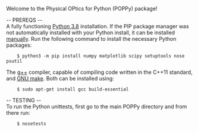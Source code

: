 Welcome to the Physical OPtics for Python (POPPy) package!

-- PREREQS --\
A fully functioning [Python 3.8](https://docs.python-guide.org/starting/install3/linux/) installation.
If the PIP package manager was not automatically installed with your Python install, it can be installed [manually](https://pip.pypa.io/en/stable/installation/).
Run the following command to install the necessary Python packages:
```
    $ python3 -m pip install numpy matplotlib scipy setuptools nose psutil
```
The [g++](https://gcc.gnu.org/install/) compiler, capable of compiling code written in the C++11 standard, and [GNU make](https://www.gnu.org/software/make/). Both can be installed using:
```
    $ sudo apt-get install gcc build-essential
```

-- TESTING --\
To run the Python unittests, first go to the main POPPy directory and from there run:
```
    $ nosetests
```
